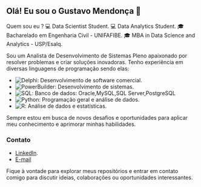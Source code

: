 ## Olá! Eu sou o Gustavo Mendonça 👋

Quem sou eu ?
💻 Data Scientist Student.
💻 Data Analytics Student.
🎓 Bacharelado em Engenharia Civil - UNIFAFIBE.
🎓 MBA in Data Science and Analytics - USP/Esalq.

Sou um Analista de Desenvolvimento de Sistemas Pleno apaixonado por resolver problemas e criar soluções inovadoras. Tenho experiência em diversas linguagens de programação sendo elas:

- ![Delphi](https://img.shields.io/badge/-Delphi-ED1F35?style=flat-square&logo=delphi&logoColor=white): Desenvolvimento de software comercial.
- ![PowerBuilder](https://img.shields.io/badge/-PowerBuilder-68ACE5?style=flat-square&logo=powerbuilder&logoColor=white): Desenvolvimento de sistemas.
- ![SQL](https://img.shields.io/badge/-SQL-CC2927?style=flat-square&logo=postgresql&logoColor=white): Banco de dados: Oracle,MySQL,SQL Server,PostgreSQL
- ![Python](https://img.shields.io/badge/-Python-3776AB?style=flat-square&logo=python&logoColor=white): Programação geral e análise de dados.
- ![R](https://img.shields.io/badge/-R-276DC3?style=flat-square&logo=r&logoColor=white): Análise de dados e estatísticas.

Sempre estou em busca de novos desafios e oportunidades para aplicar meu conhecimento e aprimorar minhas habilidades.

### Contato

- [LinkedIn](https://www.linkedin.com/in/gustavo-mendon%C3%A7a-498421135/).
- [E-mail](gustavomendonca2009@hotmail.com)

Fique à vontade para explorar meus repositórios e entrar em contato comigo para discutir ideias, colaborações ou oportunidades interessantes.
